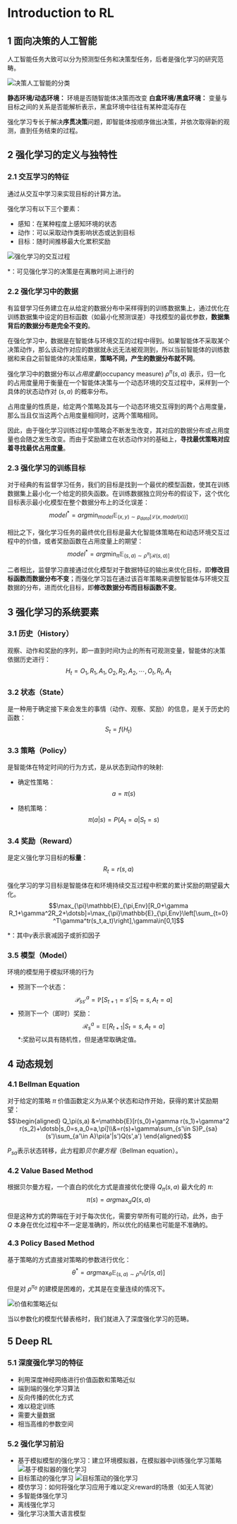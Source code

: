# Introduction to RL

## 1 面向决策的人工智能

人工智能任务大致可以分为预测型任务和决策型任务，后者是强化学习的研究范畴。

![决策人工智能的分类](./image/1.1.png)

**静态环境/动态环境：** 环境是否随智能体决策而改变
**白盒环境/黑盒环境：** 变量与目标之间的关系是否能解析表示，黑盒环境中往往有某种混沌存在

强化学习专长于解决**序贯决策**问题，即智能体按顺序做出决策，并依次取得新的观测，直到任务结束的过程。

## 2 强化学习的定义与独特性

### 2.1 交互学习的特征

通过从交互中学习来实现目标的计算方法。

强化学习有以下三个要素：

- 感知：在某种程度上感知环境的状态
- 动作：可以采取动作类影响状态或达到目标
- 目标：随时间推移最大化累积奖励

![强化学习的交互过程](./image/1.2.png)

*：可见强化学习的决策是在离散时间上进行的

### 2.2 强化学习中的数据

有监督学习任务建立在从给定的数据分布中采样得到的训练数据集上，通过优化在训练数据集中设定的目标函数（如最小化预测误差）寻找模型的最优参数，**数据集背后的数据分布是完全不变的**。

在强化学习中，数据是在智能体与环境交互的过程中得到。如果智能体不采取某个决策动作，那么该动作对应的数据就永远无法被观测到，所以当前智能体的训练数据和来自之前智能体的决策结果，**策略不同，产生的数据分布就不同**。

强化学习中的数据分布以*占用度量*(occupancy measure) $\rho^\pi(s,a)$ 表示，归一化的占用度量用于衡量在一个智能体决策与一个动态环境的交互过程中，采样到一个具体的状态动作对 $(s,a)$ 的概率分布。

占用度量的性质是，给定两个策略及其与一个动态环境交互得到的两个占用度量，那么当且仅当这两个占用度量相同时，这两个策略相同。

因此，由于强化学习训练过程中策略会不断发生改变，其对应的数据分布或占用度量也会随之发生改变。而由于奖励建立在状态动作对的基础上，**寻找最优策略对应着寻找最优占用度量**。

### 2.3 强化学习的训练目标

对于经典的有监督学习任务，我们的目标是找到一个最优的模型函数，使其在训练数据集上最小化一个给定的损失函数。在训练数据独立同分布的假设下，这个优化目标表示最小化模型在整个数据分布上的泛化误差：
$$model^*=arg\min_{model}\mathbb{E}_{(x,y)\sim p_{data}[\mathcal{L}(x,model(x))]}$$

相比之下，强化学习任务的最终优化目标是最大化智能体策略在和动态环境交互过程中的价值，或者奖励函数在占用度量上的期望：
$$model^*=arg\min_{\pi}\mathbb{E}_{(s,a)\sim \rho^\pi[\mathcal{R}(s,a)]}$$

二者相比，监督学习直接通过优化模型对于数据特征的输出来优化目标，即**修改目标函数而数据分布不变**；而强化学习旨在通过该百年策略来调整智能体与环境交互数据的分布，进而优化目标，即**修改数据分布而目标函数不变**。

## 3 强化学习的系统要素

### 3.1 历史（History）

观察、动作和奖励的序列，即一直到时间t为止的所有可观测变量，智能体的决策依据历史进行：
$$H_{t}=O_{1},R_{1},A_{1},O_{2},R_{2},A_{2},\dotsb,O_{t},R_{t},A_{t}$$

### 3.2 状态（State）

是一种用于确定接下来会发生的事情（动作、观察、奖励）的信息，是关于历史的函数：
$$S_{t}=f(H_{t})$$

### 3.3 策略（Policy）

是智能体在特定时间的行为方式，是从状态到动作的映射:

- 确定性策略：
  $$a=\pi(s)$$

- 随机策略：
  $$\pi(a|s)=P(A_t=a|S_t=s)$$

### 3.4 奖励（Reward）

是定义强化学习目标的**标量**：
$$R_t=r(s,a)$$

强化学习的学习目标是智能体在和环境持续交互过程中积累的累计奖励的期望最大化。
$$\max_{\pi}\mathbb{E}_{\pi,Env}[R_0+\gamma R_1+\gamma^2R_2+\dotsb]=\max_{\pi}\mathbb{E}_{\pi,Env}\left[\sum_{t=0}^T\gamma^tr(s_t,a_t)\right],\gamma\in[0,1]$$

*：其中$\gamma$表示衰减因子或折扣因子

### 3.5 模型（Model）

环境的模型用于模拟环境的行为

- 预测下一个状态：
  $$\mathcal{P}_{ss'}^{a}=\mathbb{P}[S_{t+1}=s'|S_t=s,A_t=a]$$
- 预测下一个（即时）奖励：
  $$\mathcal{R}_{s}^a=\mathbb{E}[R_{t+1}|S_t=s,A_t=a]$$ *:奖励可以具有随机性，但是通常取确定值。

## 4 动态规划

### 4.1 Bellman Equation

对于给定的策略 $\pi$ 价值函数定义为从某个状态和动作开始，获得的累计奖励期望：
$$\begin{aligned}
    Q_\pi(s,a) &=\mathbb{E}[r(s_0)+\gamma r(s_1)+\gamma^2 r(s_2)+\dotsb|s_0=s,a_0=a,\pi]\\&=r(s)+\gamma\sum_{s'\in S}P_{sa}(s')\sum_{a'\in A}\pi(a'|s')Q(s',a')
\end{aligned}$$

$P_{sa}$表示状态转移，此方程即*贝尔曼方程*（Bellman equation）。

### 4.2 Value Based Method

根据贝尔曼方程，一个直白的优化方式是直接优化使得 $Q_\pi(s,a)$ 最大化的 $\pi$:
$$\pi(s)=arg\max_a Q(s,a)$$

但是这种方式的弊端在于对于每次优化，需要穷举所有可能的行动，此外，由于 $Q$ 本身在优化过程中不一定是准确的，所以优化的结果也可能是不准确的。

### 4.3 Policy Based Method

基于策略的方式直接对策略的参数进行优化：
$$\theta^*=arg\max_\theta\mathbb{E}_{(s,a)\sim\rho^{\pi_\theta}}[r(s,a)]$$

但是对 $\rho^{\pi_\theta}$ 的建模是困难的，尤其是在变量连续的情况下。

![价值和策略近似](./image/1.3.png)

当以参数化的模型代替表格时，我们就进入了深度强化学习的范畴。

## 5 Deep RL

### 5.1 深度强化学习的特征

- 利用深度神经网络进行价值函数和策略近似
- 端到端的强化学习算法
- 反向传播的优化方式
- 难以稳定训练
- 需要大量数据
- 相当高维的参数空间

### 5.2 强化学习前沿

- 基于模拟模型的强化学习：建立环境模拟器，在模拟器中训练强化学习策略
  ![基于模拟器的强化学习](./image/1.4.png)
- 目标策动的强化学习
  ![目标策动的强化学习](./image/1.5.png)
- 模仿学习：如何将强化学习应用于难以定义reward的场景（如无人驾驶）
- 多智能体强化学习
- 离线强化学习
- 强化学习决策大语言模型
